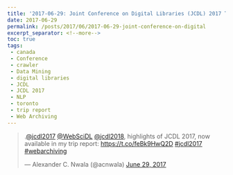 ```yaml
---
title: '2017-06-29: Joint Conference on Digital Libraries (JCDL) 2017 Trip Report'
date: 2017-06-29
permalink: /posts/2017/06/2017-06-29-joint-conference-on-digital
excerpt_separator: <!--more-->
toc: true
tags:
 - canada 
 - Conference 
 - crawler 
 - Data Mining 
 - digital libraries 
 - JCDL 
 - JCDL 2017 
 - NLP 
 - toronto 
 - trip report 
 - Web Archiving
---
```


<blockquote class="twitter-tweet"><p lang="en" dir="ltr">.<a href="https://twitter.com/jcdl2017?ref_src=twsrc%5Etfw">@jcdl2017</a> <a href="https://twitter.com/WebSciDL?ref_src=twsrc%5Etfw">@WebSciDL</a> <a href="https://twitter.com/jcdl2018?ref_src=twsrc%5Etfw">@jcdl2018</a>, highlights of JCDL 2017, now available in my trip report: <a href="https://t.co/feBk9HwQ2D">https://t.co/feBk9HwQ2D</a> <a href="https://twitter.com/hashtag/jcdl2017?src=hash&amp;ref_src=twsrc%5Etfw">#jcdl2017</a> <a href="https://twitter.com/hashtag/webarchiving?src=hash&amp;ref_src=twsrc%5Etfw">#webarchiving</a></p>&mdash; Alexander C. Nwala (@acnwala) <a href="https://twitter.com/acnwala/status/880548516627701760?ref_src=twsrc%5Etfw">June 29, 2017</a></blockquote> <script async src="https://platform.twitter.com/widgets.js" charset="utf-8"></script> 